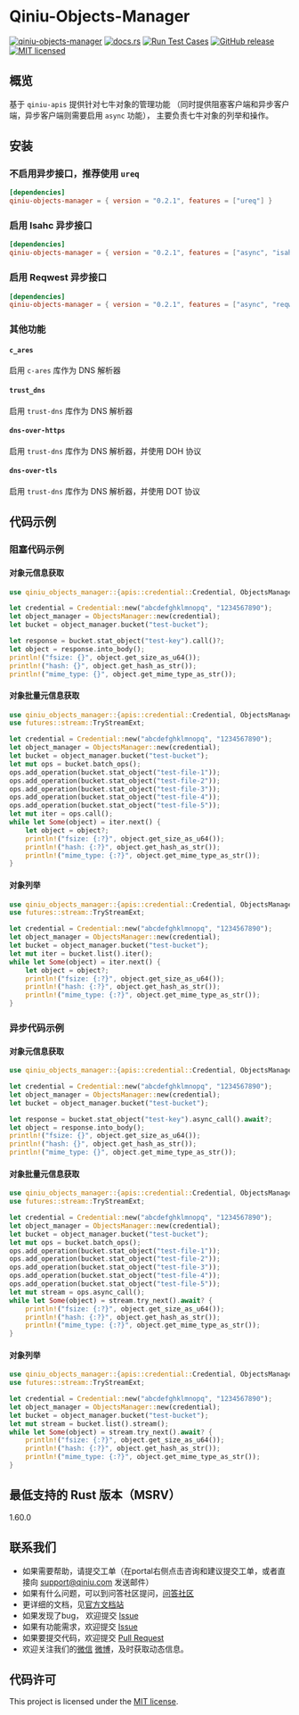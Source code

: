# Qiniu-Objects-Manager

[![qiniu-objects-manager](https://img.shields.io/crates/v/qiniu-objects-manager.svg)](https://crates.io/crates/qiniu-objects-manager)
[![docs.rs](https://img.shields.io/badge/docs-latest-blue.svg)](https://docs.rs/qiniu-objects-manager)
[![Run Test Cases](https://github.com/qiniu/rust-sdk/actions/workflows/ci-test.yml/badge.svg)](https://github.com/qiniu/rust-sdk/actions/workflows/ci-test.yml)
[![GitHub release](https://img.shields.io/github/v/tag/qiniu/rust-sdk.svg?label=release)](https://github.com/qiniu/rust-sdk/releases)
[![MIT licensed](https://img.shields.io/badge/license-MIT-blue.svg)](https://github.com/qiniu/rust-sdk/blob/master/LICENSE)

## 概览

基于 `qiniu-apis` 提供针对七牛对象的管理功能 （同时提供阻塞客户端和异步客户端，异步客户端则需要启用 `async` 功能），
主要负责七牛对象的列举和操作。

## 安装

### 不启用异步接口，推荐使用 `ureq`

```toml
[dependencies]
qiniu-objects-manager = { version = "0.2.1", features = ["ureq"] }
```

### 启用 Isahc 异步接口

```toml
[dependencies]
qiniu-objects-manager = { version = "0.2.1", features = ["async", "isahc"] }
```

### 启用 Reqwest 异步接口

```toml
[dependencies]
qiniu-objects-manager = { version = "0.2.1", features = ["async", "reqwest"] }
```

### 其他功能

#### `c_ares`

启用 `c-ares` 库作为 DNS 解析器

#### `trust_dns`

启用 `trust-dns` 库作为 DNS 解析器

#### `dns-over-https`

启用 `trust-dns` 库作为 DNS 解析器，并使用 DOH 协议

#### `dns-over-tls`

启用 `trust-dns` 库作为 DNS 解析器，并使用 DOT 协议

## 代码示例

### 阻塞代码示例

#### 对象元信息获取

```rust
use qiniu_objects_manager::{apis::credential::Credential, ObjectsManager};

let credential = Credential::new("abcdefghklmnopq", "1234567890");
let object_manager = ObjectsManager::new(credential);
let bucket = object_manager.bucket("test-bucket");

let response = bucket.stat_object("test-key").call()?;
let object = response.into_body();
println!("fsize: {}", object.get_size_as_u64());
println!("hash: {}", object.get_hash_as_str());
println!("mime_type: {}", object.get_mime_type_as_str());
```

#### 对象批量元信息获取

```rust
use qiniu_objects_manager::{apis::credential::Credential, ObjectsManager, OperationProvider};
use futures::stream::TryStreamExt;

let credential = Credential::new("abcdefghklmnopq", "1234567890");
let object_manager = ObjectsManager::new(credential);
let bucket = object_manager.bucket("test-bucket");
let mut ops = bucket.batch_ops();
ops.add_operation(bucket.stat_object("test-file-1"));
ops.add_operation(bucket.stat_object("test-file-2"));
ops.add_operation(bucket.stat_object("test-file-3"));
ops.add_operation(bucket.stat_object("test-file-4"));
ops.add_operation(bucket.stat_object("test-file-5"));
let mut iter = ops.call();
while let Some(object) = iter.next() {
    let object = object?;
    println!("fsize: {:?}", object.get_size_as_u64());
    println!("hash: {:?}", object.get_hash_as_str());
    println!("mime_type: {:?}", object.get_mime_type_as_str());
}
```

#### 对象列举

```rust
use qiniu_objects_manager::{apis::credential::Credential, ObjectsManager};
use futures::stream::TryStreamExt;

let credential = Credential::new("abcdefghklmnopq", "1234567890");
let object_manager = ObjectsManager::new(credential);
let bucket = object_manager.bucket("test-bucket");
let mut iter = bucket.list().iter();
while let Some(object) = iter.next() {
    let object = object?;
    println!("fsize: {:?}", object.get_size_as_u64());
    println!("hash: {:?}", object.get_hash_as_str());
    println!("mime_type: {:?}", object.get_mime_type_as_str());
}
```

### 异步代码示例

#### 对象元信息获取

```rust
use qiniu_objects_manager::{apis::credential::Credential, ObjectsManager};

let credential = Credential::new("abcdefghklmnopq", "1234567890");
let object_manager = ObjectsManager::new(credential);
let bucket = object_manager.bucket("test-bucket");

let response = bucket.stat_object("test-key").async_call().await?;
let object = response.into_body();
println!("fsize: {}", object.get_size_as_u64());
println!("hash: {}", object.get_hash_as_str());
println!("mime_type: {}", object.get_mime_type_as_str());
```

#### 对象批量元信息获取

```rust
use qiniu_objects_manager::{apis::credential::Credential, ObjectsManager, OperationProvider};
use futures::stream::TryStreamExt;

let credential = Credential::new("abcdefghklmnopq", "1234567890");
let object_manager = ObjectsManager::new(credential);
let bucket = object_manager.bucket("test-bucket");
let mut ops = bucket.batch_ops();
ops.add_operation(bucket.stat_object("test-file-1"));
ops.add_operation(bucket.stat_object("test-file-2"));
ops.add_operation(bucket.stat_object("test-file-3"));
ops.add_operation(bucket.stat_object("test-file-4"));
ops.add_operation(bucket.stat_object("test-file-5"));
let mut stream = ops.async_call();
while let Some(object) = stream.try_next().await? {
    println!("fsize: {:?}", object.get_size_as_u64());
    println!("hash: {:?}", object.get_hash_as_str());
    println!("mime_type: {:?}", object.get_mime_type_as_str());
}
```

#### 对象列举

```rust
use qiniu_objects_manager::{apis::credential::Credential, ObjectsManager};
use futures::stream::TryStreamExt;

let credential = Credential::new("abcdefghklmnopq", "1234567890");
let object_manager = ObjectsManager::new(credential);
let bucket = object_manager.bucket("test-bucket");
let mut stream = bucket.list().stream();
while let Some(object) = stream.try_next().await? {
    println!("fsize: {:?}", object.get_size_as_u64());
    println!("hash: {:?}", object.get_hash_as_str());
    println!("mime_type: {:?}", object.get_mime_type_as_str());
}
```

## 最低支持的 Rust 版本（MSRV）

1.60.0

## 联系我们

- 如果需要帮助，请提交工单（在portal右侧点击咨询和建议提交工单，或者直接向 support@qiniu.com 发送邮件）
- 如果有什么问题，可以到问答社区提问，[问答社区](http://qiniu.segmentfault.com/)
- 更详细的文档，见[官方文档站](http://developer.qiniu.com/)
- 如果发现了bug， 欢迎提交 [Issue](https://github.com/qiniu/rust-sdk/issues)
- 如果有功能需求，欢迎提交 [Issue](https://github.com/qiniu/rust-sdk/issues)
- 如果要提交代码，欢迎提交 [Pull Request](https://github.com/qiniu/rust-sdk/pulls)
- 欢迎关注我们的[微信](https://www.qiniu.com/contact) [微博](http://weibo.com/qiniutek)，及时获取动态信息。

## 代码许可

This project is licensed under the [MIT license].

[MIT license]: https://github.com/qiniu/rust-sdk/blob/master/LICENSE
